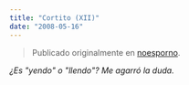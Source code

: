 ```yaml
---
title: "Cortito (XII)"
date: "2008-05-16"
---
```


> Publicado originalmente en [noesporno](/noesporno).

_¿Es "yendo" o "llendo"? Me agarró la duda._

